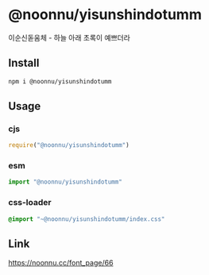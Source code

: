 # @noonnu/yisunshindotumm
이순신돋움체 - 하늘 아래 초록이 예쁘더라

## Install
```sh
npm i @noonnu/yisunshindotumm
```
## Usage
### cjs
```js
require("@noonnu/yisunshindotumm")
```
### esm
```js
import "@noonnu/yisunshindotumm"
```
### css-loader
```css
@import "~@noonnu/yisunshindotumm/index.css"
```

## Link
https://noonnu.cc/font_page/66